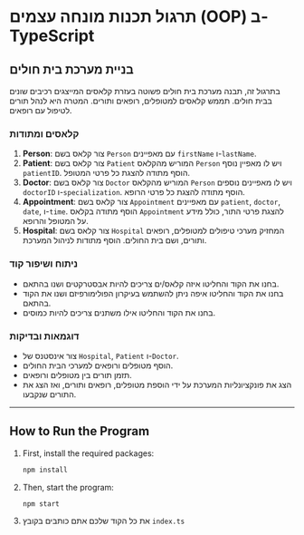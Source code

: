# תרגול תכנות מונחה עצמים (OOP) ב-TypeScript

## בניית מערכת בית חולים
בתרגול זה, תבנה מערכת בית חולים פשוטה בעזרת קלאסים המייצגים רכיבים שונים בבית חולים.
תממש קלאסים למטופלים, רופאים ותורים. המטרה היא לנהל תורים לטיפול עם רופאים.

### קלאסים ומתודות
1. **Person**: צור קלאס בשם `Person` עם מאפיינים `firstName` ו-`lastName`.
2. **Patient**: צור קלאס בשם `Patient` המוריש מהקלאס `Person` ויש לו מאפיין נוסף `patientID`. הוסף מתודה להצגת כל פרטי המטופל.
3. **Doctor**: צור קלאס בשם `Doctor` המוריש מהקלאס `Person` ויש לו מאפיינים נוספים `doctorID` ו-`specialization`. הוסף מתודה להצגת כל פרטי הרופא.
4. **Appointment**: צור קלאס בשם `Appointment` עם מאפיינים `patient`, `doctor`, `date`, ו-`time`. הוסף מתודה בקלאס `Appointment` להצגת פרטי התור, כולל מידע על המטופל והרופא.
5. **Hospital**: צור קלאס בשם `Hospital` המחזיק מערכי טיפולים למטופלים, רופאים ותורים, ושם בית החולים. הוסף מתודות לניהול המערכת.

### ניתוח ושיפור קוד
- בחנו את הקוד והחליטו איזה קלאס/ים צריכים להיות אבסטרקטים ושנו בהתאם.
- בחנו את הקוד והחליטו איפה ניתן להשתמש בעיקרון הפולימורפיזם ושנו את הקוד בהתאם.
- בחנו את הקוד והחליטו אילו משתנים צריכים להיות כמוסים.

### דוגמאות ובדיקות
- צור אינסטנס של `Hospital`, `Patient` ו-`Doctor`. 
- הוסף מטופלים ורופאים למערכי הבית החולים. 
- תזמן תורים בין מטופלים ורופאים.
- הצג את פונקציונליות המערכת על ידי הוספת מטופלים, רופאים ותורים, ואז הצג את התורים שנקבעו.

---

## How to Run the Program

1. First, install the required packages:
    ```bash
    npm install
    ```

2. Then, start the program:
    ```bash
    npm start
    ```
3. את כל הקוד שלכם אתם כותבים בקובץ `index.ts`